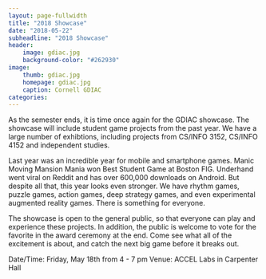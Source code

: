 ```yaml
---
layout: page-fullwidth
title: "2018 Showcase"
date: "2018-05-22"
subheadline: "2018 Showcase"
header:
    image: gdiac.jpg
    background-color: "#262930"
image:
    thumb: gdiac.jpg
    homepage: gdiac.jpg
    caption: Cornell GDIAC
categories:
---
```

As the semester ends, it is time once again for the GDIAC showcase. The showcase will include student game projects from the past year. We have a large number of exhibtions, including projects from CS/INFO 3152, CS/INFO 4152 and independent studies.

Last year was an incredible year for mobile and smartphone games. Manic Moving Mansion Mania won Best Student Game at Boston FIG. Underhand went viral on Reddit and has over 600,000 downloads on Android. But despite all that, this year looks even stronger. We have rhythm games, puzzle games, action games, deep strategy games, and even experimental augmented reality games. There is something for everyone.

The showcase is open to the general public, so that everyone can play and experience these projects. In addition, the public is welcome to vote for the favorite in the award ceremony at the end. Come see what all of the excitement is about, and catch the next big game before it breaks out.

Date/Time: Friday, May 18th from 4 - 7 pm
Venue: ACCEL Labs in Carpenter Hall

<!--more-->









